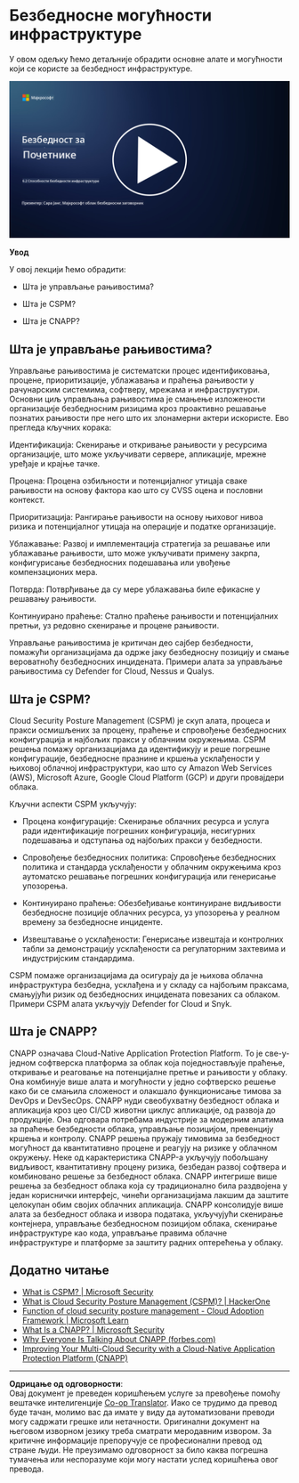 <!--
CO_OP_TRANSLATOR_METADATA:
{
  "original_hash": "7d79ba0e7668b3bdae1fba7aa047f6c0",
  "translation_date": "2025-09-04T00:16:24+00:00",
  "source_file": "6.2 Infrastructure security capabilities.md",
  "language_code": "sr"
}
-->
# Безбедносне могућности инфраструктуре

У овом одељку ћемо детаљније обрадити основне алате и могућности који се користе за безбедност инфраструктуре.

[![Погледајте видео](../../translated_images/6-2_placeholder.f7538e1d434bd1ef305625337af1f71c49c86582d6f2d5dbc0d349cae2086e01.sr.png)](https://learn-video.azurefd.net/vod/player?id=cc87bbae-0fea-4899-9f09-868724719b96)

**Увод**

У овој лекцији ћемо обрадити:

- Шта је управљање рањивостима?

- Шта је CSPM?

- Шта је CNAPP?

## Шта је управљање рањивостима?

Управљање рањивостима је систематски процес идентификовања, процене, приоритизације, ублажавања и праћења рањивости у рачунарским системима, софтверу, мрежама и инфраструктури. Основни циљ управљања рањивостима је смањење изложености организације безбедносним ризицима кроз проактивно решавање познатих рањивости пре него што их злонамерни актери искористе. Ево прегледа кључних корака:

Идентификација: Скенирање и откривање рањивости у ресурсима организације, што може укључивати сервере, апликације, мрежне уређаје и крајње тачке.

Процена: Процена озбиљности и потенцијалног утицаја сваке рањивости на основу фактора као што су CVSS оцена и пословни контекст.

Приоритизација: Рангирање рањивости на основу њиховог нивоа ризика и потенцијалног утицаја на операције и податке организације.

Ублажавање: Развој и имплементација стратегија за решавање или ублажавање рањивости, што може укључивати примену закрпа, конфигурисање безбедносних подешавања или увођење компензационих мера.

Потврда: Потврђивање да су мере ублажавања биле ефикасне у решавању рањивости.

Континуирано праћење: Стално праћење рањивости и потенцијалних претњи, уз редовно скенирање и процене рањивости.

Управљање рањивостима је критичан део сајбер безбедности, помажући организацијама да одрже јаку безбедносну позицију и смање вероватноћу безбедносних инцидената. Примери алата за управљање рањивостима су Defender for Cloud, Nessus и Qualys.

## Шта је CSPM?

Cloud Security Posture Management (CSPM) је скуп алата, процеса и пракси осмишљених за процену, праћење и спровођење безбедносних конфигурација и најбољих пракси у облачним окружењима. CSPM решења помажу организацијама да идентификују и реше погрешне конфигурације, безбедносне празнине и кршења усклађености у њиховој облачној инфраструктури, као што су Amazon Web Services (AWS), Microsoft Azure, Google Cloud Platform (GCP) и други провајдери облака.

Кључни аспекти CSPM укључују:

- Процена конфигурације: Скенирање облачних ресурса и услуга ради идентификације погрешних конфигурација, несигурних подешавања и одступања од најбољих пракси у безбедности.

- Спровођење безбедносних политика: Спровођење безбедносних политика и стандарда усклађености у облачним окружењима кроз аутоматско решавање погрешних конфигурација или генерисање упозорења.

- Континуирано праћење: Обезбеђивање континуиране видљивости безбедносне позиције облачних ресурса, уз упозорења у реалном времену за безбедносне инциденте.

- Извештавање о усклађености: Генерисање извештаја и контролних табли за демонстрацију усклађености са регулаторним захтевима и индустријским стандардима.

CSPM помаже организацијама да осигурају да је њихова облачна инфраструктура безбедна, усклађена и у складу са најбољим праксама, смањујући ризик од безбедносних инцидената повезаних са облаком. Примери CSPM алата укључују Defender for Cloud и Snyk.

## Шта је CNAPP?

CNAPP означава Cloud-Native Application Protection Platform. То је све-у-једном софтверска платформа за облак која поједностављује праћење, откривање и реаговање на потенцијалне претње и рањивости у облаку. Она комбинује више алата и могућности у једно софтверско решење како би се смањила сложеност и олакшало функционисање тимова за DevOps и DevSecOps. CNAPP нуди свеобухватну безбедност облака и апликација кроз цео CI/CD животни циклус апликације, од развоја до продукције. Она одговара потребама индустрије за модерним алатима за праћење безбедности облака, управљање позицијом, превенцију кршења и контролу. CNAPP решења пружају тимовима за безбедност могућност да квантитативно процене и реагују на ризике у облачном окружењу. Неке од карактеристика CNAPP-а укључују побољшану видљивост, квантитативну процену ризика, безбедан развој софтвера и комбиновано решење за безбедност облака. CNAPP интегрише више решења за безбедност облака која су традиционално била раздвојена у један кориснички интерфејс, чинећи организацијама лакшим да заштите целокупан обим својих облачних апликација. CNAPP консолидује више алата за безбедност облака и извора података, укључујући скенирање контејнера, управљање безбедносном позицијом облака, скенирање инфраструктуре као кода, управљање правима облачне инфраструктуре и платформе за заштиту радних оптерећења у облаку.

## Додатно читање
- [What is CSPM? | Microsoft Security](https://www.microsoft.com/security/business/security-101/what-is-cspm?WT.mc_id=academic-96948-sayoung)
- [What is Cloud Security Posture Management (CSPM)? | HackerOne](https://www.hackerone.com/knowledge-center/what-cloud-security-posture-management)
- [Function of cloud security posture management - Cloud Adoption Framework | Microsoft Learn](https://learn.microsoft.com/azure/cloud-adoption-framework/organize/cloud-security-posture-management?WT.mc_id=academic-96948-sayoung)
- [What Is a CNAPP? | Microsoft Security](https://www.microsoft.com/security/business/security-101/what-is-cnapp?WT.mc_id=academic-96948-sayoung)
- [Why Everyone Is Talking About CNAPP (forbes.com)](https://www.forbes.com/sites/forbestechcouncil/2021/12/10/why-everyone-is-talking-about-cnapp/?sh=567275ca1549)
- [Improving Your Multi-Cloud Security with a Cloud-Native Application Protection Platform (CNAPP)](https://www.youtube.com/watch?v=5w42kQ_QjZg&t=212s)

---

**Одрицање од одговорности**:  
Овај документ је преведен коришћењем услуге за превођење помоћу вештачке интелигенције [Co-op Translator](https://github.com/Azure/co-op-translator). Иако се трудимо да превод буде тачан, молимо вас да имате у виду да аутоматизовани преводи могу садржати грешке или нетачности. Оригинални документ на његовом изворном језику треба сматрати меродавним извором. За критичне информације препоручује се професионални превод од стране људи. Не преузимамо одговорност за било каква погрешна тумачења или неспоразуме који могу настати услед коришћења овог превода.